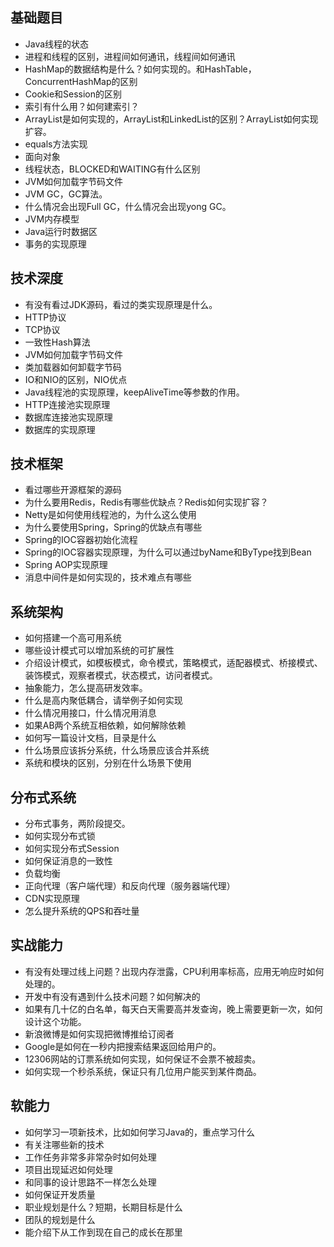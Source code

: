 


## 基础题目
- Java线程的状态
- 进程和线程的区别，进程间如何通讯，线程间如何通讯
- HashMap的数据结构是什么？如何实现的。和HashTable，ConcurrentHashMap的区别
- Cookie和Session的区别
- 索引有什么用？如何建索引？
- ArrayList是如何实现的，ArrayList和LinkedList的区别？ArrayList如何实现扩容。
- equals方法实现
- 面向对象
- 线程状态，BLOCKED和WAITING有什么区别
- JVM如何加载字节码文件
- JVM GC，GC算法。
- 什么情况会出现Full GC，什么情况会出现yong GC。
- JVM内存模型
- Java运行时数据区
- 事务的实现原理


## 技术深度


- 有没有看过JDK源码，看过的类实现原理是什么。
- HTTP协议
- TCP协议
- 一致性Hash算法
- JVM如何加载字节码文件
- 类加载器如何卸载字节码
- IO和NIO的区别，NIO优点
- Java线程池的实现原理，keepAliveTime等参数的作用。
- HTTP连接池实现原理
- 数据库连接池实现原理
- 数据库的实现原理


## 技术框架


- 看过哪些开源框架的源码
- 为什么要用Redis，Redis有哪些优缺点？Redis如何实现扩容？
- Netty是如何使用线程池的，为什么这么使用
- 为什么要使用Spring，Spring的优缺点有哪些
- Spring的IOC容器初始化流程
- Spring的IOC容器实现原理，为什么可以通过byName和ByType找到Bean
- Spring AOP实现原理
- 消息中间件是如何实现的，技术难点有哪些


## 系统架构


- 如何搭建一个高可用系统
- 哪些设计模式可以增加系统的可扩展性
- 介绍设计模式，如模板模式，命令模式，策略模式，适配器模式、桥接模式、装饰模式，观察者模式，状态模式，访问者模式。
- 抽象能力，怎么提高研发效率。
- 什么是高内聚低耦合，请举例子如何实现
- 什么情况用接口，什么情况用消息
- 如果AB两个系统互相依赖，如何解除依赖
- 如何写一篇设计文档，目录是什么
- 什么场景应该拆分系统，什么场景应该合并系统
- 系统和模块的区别，分别在什么场景下使用


## 分布式系统


- 分布式事务，两阶段提交。
- 如何实现分布式锁
- 如何实现分布式Session
- 如何保证消息的一致性
- 负载均衡
- 正向代理（客户端代理）和反向代理（服务器端代理）
- CDN实现原理
- 怎么提升系统的QPS和吞吐量


## 实战能力


- 有没有处理过线上问题？出现内存泄露，CPU利用率标高，应用无响应时如何处理的。
- 开发中有没有遇到什么技术问题？如何解决的
- 如果有几十亿的白名单，每天白天需要高并发查询，晚上需要更新一次，如何设计这个功能。
- 新浪微博是如何实现把微博推给订阅者
- Google是如何在一秒内把搜索结果返回给用户的。
- 12306网站的订票系统如何实现，如何保证不会票不被超卖。
- 如何实现一个秒杀系统，保证只有几位用户能买到某件商品。


## 软能力


- 如何学习一项新技术，比如如何学习Java的，重点学习什么
- 有关注哪些新的技术
- 工作任务非常多非常杂时如何处理
- 项目出现延迟如何处理
- 和同事的设计思路不一样怎么处理
- 如何保证开发质量
- 职业规划是什么？短期，长期目标是什么
- 团队的规划是什么
- 能介绍下从工作到现在自己的成长在那里